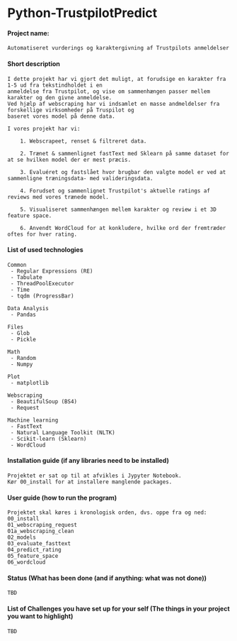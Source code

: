 # Python-TrustpilotPredict

#### Project name:
    Automatiseret vurderings og karaktergivning af Trustpilots anmeldelser  
    
#### Short description
    I dette projekt har vi gjort det muligt, at forudsige en karakter fra 1-5 ud fra tekstindholdet i en
    anmeldelse fra Trustpilot, og vise om sammenhængen passer mellem karakter og den givne anmeldelse.
    Ved hjælp af webscraping har vi indsamlet en masse andmeldelser fra forskellige virksomheder på Truspilot og
    baseret vores model på denne data.

    I vores projekt har vi:

		1. Webscrapeet, renset & filtreret data.
		
		2. Trænet & sammenlignet fastText med Sklearn på samme dataset for at se hvilken model der er mest præcis.
	
		3. Evaluéret og fastslået hvor brugbar den valgte model er ved at sammenligne træningsdata- med valideringsdata.

		4. Forudset og sammenlignet Trustpilot's aktuelle ratings af reviews med vores trænede model.

		5. Visualiseret sammenhængen mellem karakter og review i et 3D feature space.

		6. Anvendt WordCloud for at konkludere, hvilke ord der fremtræder oftes for hver rating.
    
#### List of used technologies

	Common
	 - Regular Expressions (RE)
	 - Tabulate
	 - ThreadPoolExecutor
	 - Time
	 - tqdm (ProgressBar)
	
	Data Analysis
	 - Pandas

	Files
	 - Glob
	 - Pickle
	
	Math
	 - Random
	 - Numpy

	Plot
	 - matplotlib
	
	Webscraping
	 - BeautifulSoup (BS4)
	 - Request
	
	Machine learning
	 - FastText
	 - Natural Language Toolkit (NLTK)
	 - Scikit-learn (Sklearn)
	 - WordCloud


#### Installation guide (if any libraries need to be installed)
    Projektet er sat op til at afvikles i Jypyter Notebook.
    Kør 00_install for at installere manglende packages.
    
#### User guide (how to run the program)
    Projektet skal køres i kronologisk orden, dvs. oppe fra og ned:
    00_install
    01_webscraping_request
    01a_webscraping_clean
    02_models
    03_evaluate_fasttext
    04_predict_rating
    05_feature_space
    06_wordcloud
    
#### Status (What has been done (and if anything: what was not done))
    TBD
    
#### List of Challenges you have set up for your self (The things in your project you want to highlight)
    TBD
